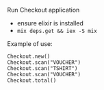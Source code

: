 Run Checkout application
- ensure elixir is installed
- ```mix deps.get && iex -S mix```

Example of use: 
```
Checkout.new() 
Checkout.scan("VOUCHER")
Checkout.scan("TSHIRT")
Checkout.scan("VOUCHER")
Checkout.total()  
```
